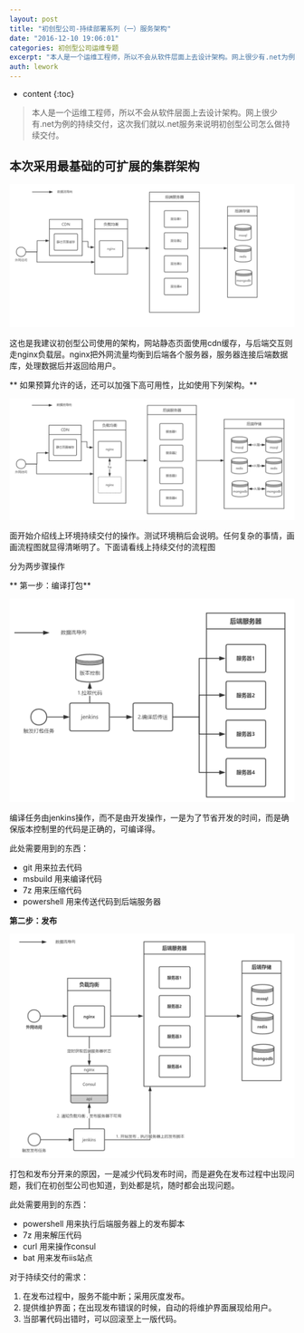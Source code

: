 ```yaml
---
layout: post
title: "初创型公司-持续部署系列（一）服务架构"
date: "2016-12-10 19:06:01"
categories: 初创型公司运维专题
excerpt: "本人是一个运维工程师，所以不会从软件层面上去设计架构。网上很少有.net为例的持续交付，这次我们就以.net服务来说明初创型公司怎么做持续交付。..."
auth: lework
---
```

* content
{:toc}

>本人是一个运维工程师，所以不会从软件层面上去设计架构。网上很少有.net为例的持续交付，这次我们就以.net服务来说明初创型公司怎么做持续交付。

##   本次采用最基础的可扩展的集群架构


![Paste_Image.png](/assets/images/初创型公司运维专题/3629406-f2da1dc4086c0f00.png)


这也是我建议初创型公司使用的架构，网站静态页面使用cdn缓存，与后端交互则走nginx负载层。nginx把外网流量均衡到后端各个服务器，服务器连接后端数据库，处理数据后并返回给用户。


** 如果预算允许的话，还可以加强下高可用性，比如使用下列架构。**


![Paste_Image.png](/assets/images/初创型公司运维专题/3629406-cb6feeca4cae2190.png)


面开始介绍线上环境持续交付的操作。测试环境稍后会说明。任何复杂的事情，画画流程图就显得清晰明了。下面请看线上持续交付的流程图


分为两步骤操作

** 第一步：编译打包** 

![Paste_Image.png](/assets/images/初创型公司运维专题/3629406-42d1d70d467a89aa.png)


编译任务由jenkins操作，而不是由开发操作，一是为了节省开发的时间，而是确保版本控制里的代码是正确的，可编译得。

此处需要用到的东西：
- git    用来拉去代码
- msbuild   用来编译代码
- 7z  用来压缩代码
- powershell   用来传送代码到后端服务器


**第二步：发布**


![Paste_Image.png](/assets/images/初创型公司运维专题/3629406-d38505975c3f2802.png)

打包和发布分开来的原因，一是减少代码发布时间，而是避免在发布过程中出现问题，我们在初创型公司也知道，到处都是坑，随时都会出现问题。

此处需要用到的东西：
- powershell   用来执行后端服务器上的发布脚本
- 7z  用来解压代码
- curl 用来操作consul
- bat  用来发布iis站点

对于持续交付的需求：
1. 在发布过程中，服务不能中断；采用灰度发布。
2. 提供维护界面；在出现发布错误的时候，自动的将维护界面展现给用户。
3. 当部署代码出错时，可以回滚至上一版代码。
